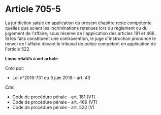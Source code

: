 # Article 705-5

La juridiction saisie en application du présent chapitre reste compétente quelles que soient les incriminations retenues lors
du règlement ou du jugement de l'affaire, sous réserve de l'application des articles 181 et 469. Si les faits constituent une
contravention, le juge d'instruction prononce le renvoi de l'affaire devant le tribunal de police compétent en application de
l'article 522.

**Liens relatifs à cet article**

_Créé par_:

  - Loi n°2016-731 du 3 juin 2016 - art. 43

_Cite_:

  - Code de procédure pénale - art. 181 (VT)
  - Code de procédure pénale - art. 469 (VT)
  - Code de procédure pénale - art. 522 (V)
